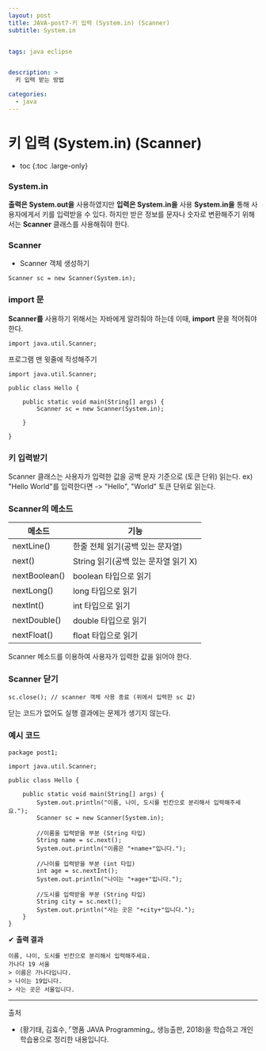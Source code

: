 ```yaml
---
layout: post
title: JAVA-post7-키 입력 (System.in) (Scanner)
subtitle: System.in


tags: java eclipse


description: >
  키 입력 받는 방법

categories:
  - java
---
```

# 키 입력 (System.in) (Scanner)

* toc
{:toc .large-only}

### System.in
__출력은 System.out을__ 사용하였지만 __입력은 System.in을__ 사용
__System.in을__ 통해 사용자에게서 키를 입력받을 수 있다.
하지만 받은 정보를 문자나 숫자로 변환해주기 위해서는 __Scanner__ 클래스를 사용해줘야 한다.

### Scanner
- Scanner 객체 생성하기
~~~
Scanner sc = new Scanner(System.in);
~~~

### import 문
__Scanner를__ 사용하기 위해서는 자바에게 알려줘야 하는데 이때, __import__ 문을 적어줘야 한다.
~~~
import java.util.Scanner;
~~~
프로그램 맨 윗줄에 작성해주기

~~~
import java.util.Scanner;

public class Hello {

	public static void main(String[] args) {
		Scanner sc = new Scanner(System.in);

	}

}
~~~
### 키 입력받기
Scanner 클래스는 사용자가 입력한 값을 공백 문자 기준으로 (토큰 단위) 읽는다.
ex) "Hello World"를 입력한다면 -> "Hello", "World" 토큰 단위로 읽는다.

### Scanner의 메소드

|메소드|기능	|
|---|---|
|nextLine()|한줄 전체 읽기(공백 있는 문자열)|
|next()|String 읽기(공백 있는 문자열 읽기 X)|
|nextBoolean()|boolean 타입으로 읽기|
|nextLong()|long 타입으로 읽기|
|nextInt()|int 타입으로 읽기|
|nextDouble()|double 타입으로 읽기|
|nextFloat()|float 타입으로 읽기|


Scanner 메소드를 이용하여 사용자가 입력한 값을 읽어야 한다.


### Scanner 닫기
~~~
sc.close(); // scanner 객체 사용 종료 (위에서 입력한 sc 값)
~~~
닫는 코드가 없어도 실행 결과에는 문제가 생기지 않는다.

### 예시 코드
~~~
package post1;

import java.util.Scanner;

public class Hello {

	public static void main(String[] args) {
		System.out.println("이름, 나이, 도시를 빈칸으로 분리해서 입력해주세요.");
		Scanner sc = new Scanner(System.in);

		//이름을 입력받을 부분 (String 타입)
		String name = sc.next();
		System.out.println("이름은 "+name+"입니다.");

		//나이를 입력받을 부분 (int 타입)
		int age = sc.nextInt();
		System.out.println("나이는 "+age+"입니다.");

		//도시를 입력받을 부분 (String 타입)
		String city = sc.next();
		System.out.println("사는 곳은 "+city+"입니다.");
	}
}
~~~

✔ **출력 결과**
~~~
이름, 나이, 도시를 빈칸으로 분리해서 입력해주세요.
가나다 19 서울
> 이름은 가나다입니다.
> 나이는 19입니다.
> 사는 곳은 서울입니다.
~~~






-----
출처

- (황기태, 김효수, ⌜명품 JAVA Programming⌟, 생능출판, 	2018)을 학습하고 개인 학습용으로 정리한 내용입니다.
